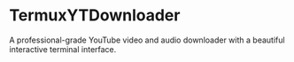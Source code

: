# TermuxYTDownloader
A professional-grade YouTube video and audio downloader with a beautiful interactive terminal interface.
